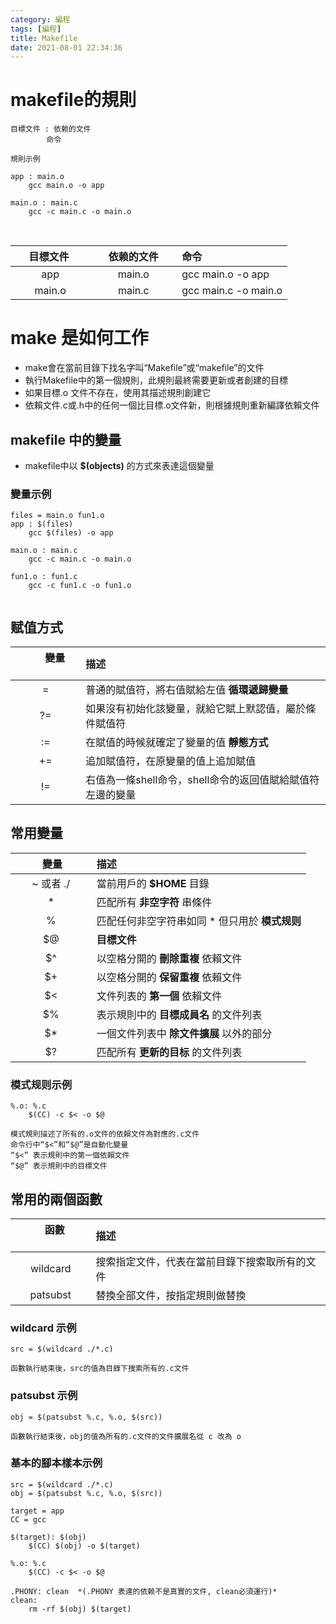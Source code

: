 ```yaml
---
category: 編程
tags: [編程]
title: Makefile
date: 2021-08-01 22:34:36
---
```


# makefile的規則

```
目標文件 : 依赖的文件
        命令

規則示例

app : main.o
	gcc main.o -o app

main.o : main.c
	gcc -c main.c -o main.o

```
&nbsp;

| &nbsp; &nbsp; &nbsp;目標文件 &nbsp; &nbsp; &nbsp;| &nbsp; &nbsp; &nbsp;依赖的文件&nbsp; &nbsp; &nbsp;| 命令 |
|:---:|:---:|:---|
|app | main.o |gcc main.o -o app|
|main.o|main.c |gcc main.c -o main.o|

# make 是如何工作

- make會在當前目錄下找名字叫“Makefile”或“makefile”的文件
- 執行Makefile中的第一個規則，此規則最終需要更新或者創建的目標
- 如果目標.o 文件不存在，使用其描述規則創建它
- 依賴文件.c或.h中的任何一個比目標.o文件新，則根據規則重新編譯依賴文件


## makefile 中的變量

- makefile中以 **$(objects)** 的方式來表達這個變量

### 變量示例

```
files = main.o fun1.o
app : $(files)
	gcc $(files) -o app
	
main.o : main.c
	gcc -c main.c -o main.o

fun1.o : fun1.c
	gcc -c fun1.c -o fun1.o
	
```

## 赋值方式

|&nbsp; &nbsp; &nbsp; &nbsp; &nbsp; 變量&nbsp; &nbsp; &nbsp; &nbsp; &nbsp; | 描述 |
|:---: | :--- |
| =   | 普通的賦值符，將右值賦給左值 **循環遞歸變量**|
| ?=  | 如果沒有初始化該變量，就給它賦上默認值，屬於條件賦值符|
| :=  | 在賦值的時候就確定了變量的值 **靜態方式**|
| +=  | 追加賦值符，在原變量的值上追加賦值|
| !=  | 右值為一條shell命令，shell命令的返回值賦給賦值符左邊的變量|


## 常用變量

|&nbsp; &nbsp; &nbsp; &nbsp; &nbsp; 變量&nbsp; &nbsp; &nbsp; &nbsp; &nbsp; | 描述 |
|:---: | :--- |
| ~  或者 ./ | 當前用戶的 **$HOME** 目錄|
| *  | 匹配所有 **非空字符** 串條件|
| %  | 匹配任何非空字符串如同 * 但只用於 **模式规则**|
| $@ | **目標文件**|
| $^ | 以空格分開的 **刪除重複** 依賴文件|
| $+ | 以空格分開的 **保留重複** 依賴文件|
| $< | 文件列表的 **第一個** 依賴文件|
| $% | 表示規則中的 **目標成員名** 的文件列表|
| $* | 一個文件列表中 **除文件擴展** 以外的部分|
| $? | 匹配所有 **更新的目标** 的文件列表|


### 模式规则示例

``` 
%.o: %.c
	$(CC) -c $< -o $@

模式規則描述了所有的.o文件的依賴文件為對應的.c文件
命令行中“$<”和“$@”是自動化變量
“$<” 表示規則中的第一個依賴文件
“$@” 表示規則中的目標文件
```


## 常用的兩個函數

| &nbsp; &nbsp; &nbsp; &nbsp; &nbsp; 函數&nbsp; &nbsp; &nbsp; &nbsp; &nbsp; | 描述 |
|:---: |:--- |
|wildcard|搜索指定文件，代表在當前目錄下搜索取所有的文件|
|patsubst|替換全部文件，按指定規則做替換|

### wildcard 示例

``` 
src = $(wildcard ./*.c)

函數執行結束後，src的值為目錄下搜索所有的.c文件
```

### patsubst 示例

``` 
obj = $(patsubst %.c, %.o, $(src))

函數執行結束後，obj的值為所有的.c文件的文件擴展名從 c 改為 o 
```


### 基本的腳本樣本示例

```
src = $(wildcard ./*.c)
obj = $(patsubst %.c, %.o, $(src))

target = app
CC = gcc

$(target): $(obj)
	$(CC) $(obj) -o $(target)

%.o: %.c
	$(CC) -c $< -o $@

.PHONY: clean  *(.PHONY 表達的依赖不是真實的文件, clean必須運行)*
clean:
	rm -rf $(obj) $(target)

```

